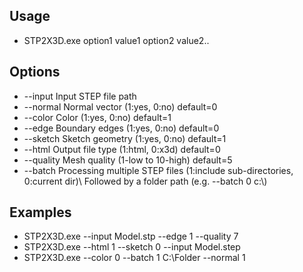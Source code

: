 ## Usage
- STP2X3D.exe option1 value1 option2 value2..

## Options
- --input       Input STEP file path
- --normal      Normal vector (1:yes, 0:no) default=0
- --color      Color (1:yes, 0:no) default=1
- --edge       Boundary edges (1:yes, 0:no) default=0
- --sketch     Sketch geometry (1:yes, 0:no) default=1
- --html       Output file type (1:html, 0:x3d) default=0
- --quality    Mesh quality (1-low to 10-high) default=5
- --batch      Processing multiple STEP files (1:include sub-directories, 0:current dir)\\
              Followed by a folder path (e.g. --batch 0 c:\\)

## Examples
- STP2X3D.exe --input Model.stp --edge 1 --quality 7
- STP2X3D.exe --html 1 --sketch 0 --input Model.step
- STP2X3D.exe --color 0 --batch 1 C:\Folder --normal 1
